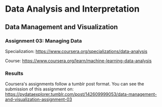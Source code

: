 # Data Analysis and Interpretation

## Data Management and Visualization

### Assignment 03: Managing Data

Specialization: https://www.coursera.org/specializations/data-analysis

Course: https://www.coursera.org/learn/machine-learning-data-analysis

### Results

Coursera's assignments follow a tumblr post format. You can see the submission
of this assignment on:
https://pydataexplorer.tumblr.com/post/142609999053/data-management-and-visualization-assignment-03
